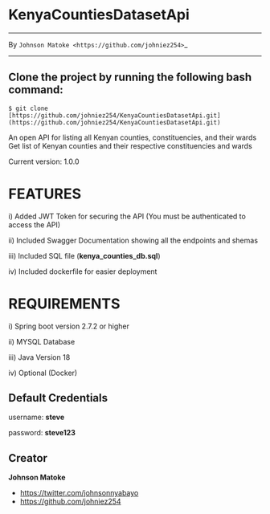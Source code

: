 # KenyaCountiesDatasetApi

*****************************************************
By `Johnson Matoke <https://github.com/johniez254>`_
*****************************************************

## Clone the project by running the following bash command:

``` 
$ git clone [https://github.com/johniez254/KenyaCountiesDatasetApi.git](https://github.com/johniez254/KenyaCountiesDatasetApi.git)
```

An open API for listing all Kenyan counties, constituencies, and their wards
Get list of Kenyan counties and their respective constituencies and wards

Current version: 1.0.0

# FEATURES

i) Added JWT Token for securing the API (You must be authenticated to access the API)

ii) Included Swagger Documentation showing all the endpoints and shemas

iii) Included SQL file (**kenya_counties_db.sql**)

iv) Included dockerfile for easier deployment

# REQUIREMENTS

i)	Spring boot version 2.7.2 or higher

ii) MYSQL Database

iii) Java Version 18

iv) Optional (Docker)




## Default Credentials

username: **steve**

password: **steve123**



## Creator

**Johnson Matoke**

* <https://twitter.com/johnsonnyabayo>
* <https://github.com/johniez254>
